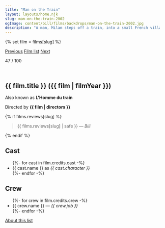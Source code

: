 ```yaml
---
title: "Man on the Train"
layout: layouts/home.njk
slug: man-on-the-train-2002
ogImage: content/bill/films/backdrops/man-on-the-train-2002.jpg
description: "A man, Milan steps off a train, into a small French village. As he waits for the day when he will rob the town bank, he runs into an old retired poetry teacher named M. Manesquier. The two men strike up a strange friendship and explore the road not taken, each wanting to live the other's life."
---
```


{% set film = films[slug] %}

<nav class="films">
  <a class="prev" href="../24-hour-party-people-2002">Previous</a>
  <a href="../">Film list</a>
  <a class="next" href="../the-bourne-identity-2002">Next</a>
</nav>

<p>47 / 100</p>

<article class="film slug-man-on-the-train-2002">
  <div class="backdrop-and-poster">
    <img class="poster" src="../films/posters/{{ slug }}.jpg" alt="">
    <img class="backdrop" src="../films/backdrops/{{ slug }}.jpg" alt="">
  </div>

  <h1>{{ film.title }} ({{ film | filmYear }})</h1>

  <p>Also known as <strong>L'Homme du train</strong></p>

  <p class="director">
    Directed by <strong>{{ film | directors }}</strong>
  </p>

  {% if films.reviews[slug] %}
    <blockquote> 
      {{ films.reviews[slug] | safe }} <em>— Bill</em>
    </blockquote> 
  {% endif %}

  <h2>
    Cast
  </h2>
  <ul>
    {%- for cast in film.credits.cast -%}
      <li>
        {{ cast.name }} as <em>{{ cast.character }}</em>
      </li>
    {%- endfor -%}
  </ul>

  <h2>
    Crew
  </h2>
  <ul>
    {%- for crew in film.credits.crew -%}
      <li>
        {{ crew.name }} &mdash; <em>{{ crew.job }}</em>
      </li>
    {%- endfor -%}
  </ul>
</article>
<footer>
  <a href="../about">About this list</a>
</footer>
